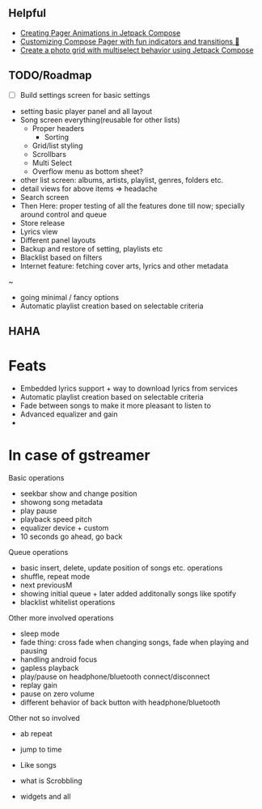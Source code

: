 ## Helpful

- [Creating Pager Animations in Jetpack Compose](https://www.sinasamaki.com/pager-animations/)
- [Customizing Compose Pager with fun indicators and transitions 🚥](https://medium.com/androiddevelopers/customizing-compose-pager-with-fun-indicators-and-transitions-12b3b69af2cc)
- [Create a photo grid with multiselect behavior using Jetpack Compose](https://medium.com/androiddevelopers/create-a-photo-grid-with-multiselect-behavior-using-jetpack-compose-9a8d588a9b63)

## TODO/Roadmap

- [ ] Build settings screen for basic settings
- setting basic player panel and all layout
- Song screen everything(reusable for other lists)
  - Proper headers
    - Sorting
  - Grid/list styling
  - Scrollbars
  - Multi Select
  - Overflow menu as bottom sheet?
- other list screen: albums, artists, playlist, genres, folders etc.
- detail views for above items => headache
- Search screen
- Then Here: proper testing of all the features done till now; specially around control and queue
- Store release
- Lyrics view
- Different panel layouts
- Backup and restore of setting, playlists etc
- Blacklist based on filters
- Internet feature: fetching cover arts, lyrics and other metadata



~
- going minimal / fancy options
- Automatic playlist creation based on selectable criteria


## HAHA
# Feats
- Embedded lyrics support + way to download lyrics from services
- Automatic playlist creation based on selectable criteria
- Fade between songs to make it more pleasant to listen to
- Advanced equalizer and gain
-


# In case of gstreamer
Basic operations
- seekbar show and change position
- showong song metadata
- play pause
- playback speed pitch
- equalizer device + custom
- 10 seconds go ahead, go back

Queue operations
- basic insert, delete, update position of songs etc. operations
- shuffle, repeat mode
- next previousM
- showing initial queue + later added additonally songs like spotify
- blacklist whitelist operations

Other more involved operations
- sleep mode
- fade thing: cross fade when changing songs, fade when playing and pausing
- handling android focus
- gapless playback
- play/pause on headphone/bluetooth connect/disconnect
- replay gain
- pause on zero volume
- different behavior of back button with headphone/bluetooth

Other not so involved
- ab repeat
- jump to time


- Like songs
- what is Scrobbling
- widgets and all
